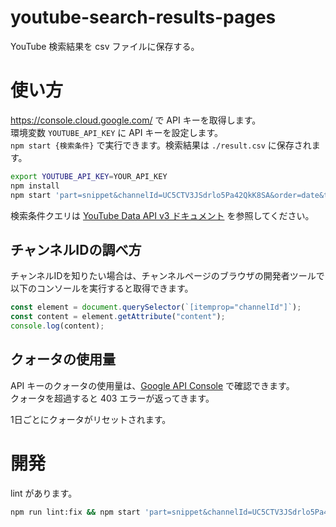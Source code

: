 # youtube-search-results-pages

YouTube 検索結果を csv ファイルに保存する。

# 使い方

https://console.cloud.google.com/ で API キーを取得します。  
環境変数 `YOUTUBE_API_KEY` に API キーを設定します。  
`npm start {検索条件}` で実行できます。検索結果は `./result.csv` に保存されます。

```bash
export YOUTUBE_API_KEY=YOUR_API_KEY
npm install
npm start 'part=snippet&channelId=UC5CTV3JSdrlo5Pa42QkK8SA&order=date&type=video&maxResults=50'
```

検索条件クエリは [YouTube Data API v3 ドキュメント](https://developers.google.com/youtube/v3/docs/search/list?hl=ja) を参照してください。

## チャンネルIDの調べ方

チャンネルIDを知りたい場合は、チャンネルページのブラウザの開発者ツールで以下のコンソールを実行すると取得できます。

```js
const element = document.querySelector(`[itemprop="channelId"]`);
const content = element.getAttribute("content");
console.log(content);
```

## クォータの使用量

API キーのクォータの使用量は、[Google API Console](https://console.cloud.google.com/apis/dashboard?hl=ja) で確認できます。  
クォータを超過すると 403 エラーが返ってきます。

1日ごとにクォータがリセットされます。

# 開発

lint があります。

```bash
npm run lint:fix && npm start 'part=snippet&channelId=UC5CTV3JSdrlo5Pa42QkK8SA&order=date&type=video&maxResults=50'
```
